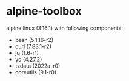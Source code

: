# alpine-toolbox

alpine linux (3.16.1) with following components:

- bash (5.1.16-r2)
- curl (7.83.1-r2)
- jq (1.6-r1)
- yq (4.27.2)
- tzdata (2022a-r0)
- coreutils (9.1-r0)
